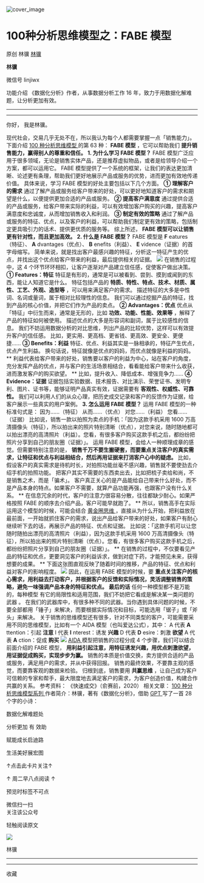![cover_image](https://mmbiz.qpic.cn/mmbiz_jpg/giaycic3UNwo335vkNgYJXbFibeWyic6MSsvIFw9nvnpdcTGwy49zN0v7xrZiacYCKS2Q0DH1Q8bDzaoe9iccDhhBflQ/0?wx_fmt=jpeg)

#  100种分析思维模型之：FABE 模型

原创  林骥  [ 林骥 ](javascript:void\(0\);)

**林骥**

微信号  linjiwx

功能介绍  《数据化分析》作者，从事数据分析工作 16 年，致力于用数据化解难题，让分析更加有效。

__ __

__ _ _ _ _

你好，  我是林骥。  

现代社会，交易几乎无处不在，所以我认为每个人都需要掌握一点「销售能力」。  下面介绍  [ 100 种分析思维模型
](https://mp.weixin.qq.com/mp/appmsgalbum?__biz=MzA4ODE2OTIxMw==&action=getalbum&album_id=1701638273011351554#wechat_redirect)
的第 63 种： **FABE 模型** ，它可以帮助我们 **提升销售能力，赢得别人的尊重和信任。** **1\. 为什么学习 FABE 模型？**
FABE 模型广泛应用于很多领域，无论是销售实体产品，还是推荐虚拟物品，或者是给领导介绍一个方案，都可以运用它。  FABE
模型提供了一个系统的框架，让我们的表达更加清晰、论述更有条理，帮助我们更好地展示产品或服务的优势，进而更加有效地传递价值。  具体来说，学习 FABE
模型的好处主要包括以下几个方面。  **① 理解客户的需求**
通过了解产品或服务给客户带来的好处，可以更好地知道客户的需求和期望是什么，以便提供更加合适的产品或服务。  **② 提高客户满意度**
通过提供合适的产品或服务，给客户带来实际的利益，可以有效增加客户购买的兴趣，提高客户满意度和忠诚度，从而增加销售收入和利润。  **③ 制定有效的策略**
通过了解产品或服务的特征、优点，以及客户的利益，可以帮助我们制定更有效的策略，包括制定更具吸引力的话术、提供更优质的服务等。  综上所述， **FABE
模型可以让销售更有针对性，而且更加高效。** **2\. 什么是 FABE 模型？** FABE 模型是 **F** eatures（特征）、 **A**
dvantages（优点）、 **B** enefits（利益）、 **E** vidence（证据）的首字母缩写。
简单来说，就是找出客户最感兴趣的特征，分析这一特征产生的优点，并找出这个优点给客户带来的利益，最后提供相关的证据。
![](https://mmbiz.qpic.cn/mmbiz_png/giaycic3UNwo02t53NOzeclzTzicpoDpwQZsR0u4jGic0efj2bHprhVy2NMaYCaP9Nf2s5jBcx4Wt6ZKRL8nlCCm7A/640?wx_fmt=png)
在销售的过程中，这 4 个环节环环相扣，让客户逐渐对产品建立信任感，促使客户做出决策。  **① Features：特征**
特征是有形的，通常是可以被看到、尝到、摸到或闻到的东西，能让人知道它是什么。  特征包括产品的
**特质、特性、特点、技术、材质、属性、工艺、外观、造型等** ，可以用来满足客户的需求。  描述特征的大多是中性词、名词或量词，属于相对比较理性的信息。
我们可以通过挖掘产品的特征，找到产品的核心价值，并把它们作为产品的卖点。  **② Advantages：优点**
优点从「特征」中衍生而来，通常是无形的，比如 **功效、功能、性能、效果等** ，解释了产品的特征如何被使用。
描述优点的大多是形容词和副词，属于比较感性的信息。  我们不妨运用数据分析的对比思维，列出产品的比较优势，这样可以有效提升客户的信任感。
比如，更实用、更高档、更省钱、更高效、更安全、更便捷……  **③ Benefits：利益**
特征、优点、利益其实是一脉相承的，特征产生优点，优点产生利益。  换句话说，特征就像是优点的妈妈，而优点就像是利益的妈妈。  **
利益代表给客户带来的好处，销售要以客户的利益为中心，站在客户的角度，充分发挥产品的优点，并与客户的生活场景相结合，看看能给客户带来什么收获，进而激发客户的购买欲望。
** 比如，提升收入、降低成本、增强竞争力……  **④ Evidence：证据**
证据包括实验数据、技术报告、对比演示、荣誉证书、发明专利、图片、证书等，能够证明产品真实有效，证据需要有 **客观性、权威性、可靠性。**
我们可以利用人们的从众心理，把历史成交记录和客户的反馈作为证据，给客户展示一些真实的用户案例。  **3\. 怎么运用 FABE 模型？** 运用 FABE
模型的一种标准句式是：  因为……（特征）  从而……（优点）  对您……（利益）  您看……（证据）
比如说，销售一款以拍照为卖点的手机：「因为这款手机采用 1600
万高清摄像头（特征），所以拍出来的照片特别清晰（优点），对您来说，随时随地都可以拍出漂亮的高清照片（利益）。您看，有很多客户购买这款手机之后，都纷纷把照片分享到自己的朋友圈（证据）」。
运用 FABE 模型，会给人一种顺理成章的感觉。但需要特别注意的是，
**销售千万不要生搬硬套，而要重点关注客户的真实需求，让特征和优点与利益相结合，然后再用证据来打消客户心中的疑虑。**
比如，假设客户的真实需求是待机时长，对拍照功能丝毫不感兴趣，销售就不要使劲去介绍手机的拍照功能。
把客户其实不需要的东西卖出去，比如把梳子卖给和尚，不是销售之术，而是「骗术」。
客户真正关心的是产品能给自己带来什么好处，而不是产品本身的特点。如果客户不需要，就算产品功能再强，也跟客户没有什么关系。  **
在信息冗余的时代，客户的注意力很容易分散，往往都缺少耐心。如果严格按照 FABE 的顺序去介绍产品，客户可能早就跑了。  **
所以，销售高手在实际运用这个模型的时候，可能会结合  [ 黄金圈思维
](https://mp.weixin.qq.com/s?__biz=MzA4ODE2OTIxMw==&mid=2653481361&idx=1&sn=86489036713481d351598623eb2ea90c&scene=21#wechat_redirect)
，直接从为什么开始，把利益放在最前面，一开始就抓住客户的需求，说出产品给客户带来的好处，如果客户有耐心继续听下去的话，再展示产品的特征、优点和证据。
比如说：「这款手机可以让您随时随拍出漂亮的高清照片（利益），因为这款手机采用 1600
万高清摄像头（特征），所以拍出来的照片特别清晰（优点）。您看，有很多客户购买这款手机之后，都纷纷把照片分享到自己的朋友圈（证据）」。  **
在销售的过程中，不仅要看见产品的特征和优点，更要洞见客户的利益诉求，做到对症下药，才能预见未来，获得想要的成果。  **
下面这张图直观反映了随着时间的推移，产品的特征、优点和利益对客户的影响程度。
![](https://mmbiz.qpic.cn/mmbiz_png/giaycic3UNwo335vkNgYJXbFibeWyic6MSsvkM1SPBmRnJRNcAlPL7xeUyTZB5EoXMxGsWcRXf0icsMaac3zpGEqSbw/640?wx_fmt=png)
因此，在运用 FABE 模型的时候，要
**重点关注客户的核心需求，用利益去打动客户，并根据客户的反馈和实际情况，灵活调整销售的策略，避免一味强调产品本身的特征和优点。** **最后的话**
任何一种模型都不是万能的，每种模型  有它的局限性和适用范围，我们不妨把它看成是解决某一类问题的武器  。
在我们的武器库中，有很多种不同的武器。当你遇到具体问题的时候，不要全部都用「锤子」来解决，而要根据实际情况和目标，可能选用「锯子」或「斧头」来解决。
关于销售的思维模型还有很多，针对不同类型的客户，可能需要采用不同的思维模型，比如有一个 AIDA 模型（也叫爱达公式），其中：  A 代表 **A**
ttention：引起 **注意** I 代表 **I** nterest：诱发 **兴趣** D 代表 **D** esire：刺激 **欲望** A
代表 **A** ction：促成 **购买**
![](https://mmbiz.qpic.cn/mmbiz_png/giaycic3UNwo335vkNgYJXbFibeWyic6MSsvSWstWnFr2NaTHKeLWMR48HR7vl16fhqQoSqDuUicLibJ8ph4bVZEC4bw/640?wx_fmt=png)
[ AIDA
](https://mp.weixin.qq.com/s?__biz=MzA4ODE2OTIxMw==&mid=2653477417&idx=1&sn=f12ee0f36a8b459060dcb517088b22d8&scene=21#wechat_redirect)
模型把销售的过程分成 4 个步骤，我们可以结合前面介绍的 FABE 模型，
**用利益引起注意，用特征诱发兴趣，用优点刺激欲望，用证据促成购买，实现步步为赢。**
销售的本质是价值交换，卖方提供合适的产品或服务，满足用户的需求，并从中获得回报。  销售的最终效果，不要靠主观的感觉，而要靠客观的数据来检验。
归根到底，销售要用 **共赢思维** ，让自己成为客户可信赖的专家和帮手，最大限度地去满足客户的需求，为客户创造价值，构建合作共赢的关系。  参考资料：
《快速成交》（俞赛前，2020）  相关文章：  [ 100 种分析思维模型系列
](https://mp.weixin.qq.com/mp/appmsgalbum?__biz=MzA4ODE2OTIxMw==&action=getalbum&album_id=1701638273011351554#wechat_redirect)
作者简介：林骥，著有《数据化分析》，借助 [ GPT
](http://mp.weixin.qq.com/s?__biz=MzA4ODE2OTIxMw==&mid=2653481745&idx=1&sn=100d8717c3a4a973871dd104e18a03ba&chksm=8bf20483bc858d9507d1c7a61b192e319af65c518254bc2b8e7397b2ed415cc66057398799a3&scene=21#wechat_redirect)
写了一首 28 个字的小诗：

数据化解难题处

分析更加  有  效助

赋能成长启迪路

生活美好展宏图

↑点击此卡片关注↑

↑  周二早八点阅读  ↑

预览时标签不可点

微信扫一扫  
关注该公众号



轻触阅读原文

![](http://mmbiz.qpic.cn/mmbiz_png/giaycic3UNwo3rBmMJ1emiaHxRCj3Om1wuZZCsgHvFSR3sVQrPsicIlRiaGUicJD8KCZibrmu0FzGBc6aBzfBz3HLIeDA/0?wx_fmt=png)

林骥







****



****



  收藏

